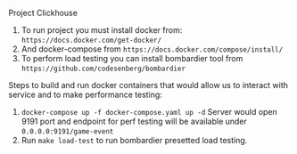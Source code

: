 Project Clickhouse
1. To run project you must install docker from: `https://docs.docker.com/get-docker/`
2. And docker-compose from `https://docs.docker.com/compose/install/`
3. To perform load testing you can install bombardier tool from `https://github.com/codesenberg/bombardier`


Steps to build and run docker containers that would allow us to interact with service and to make performance testing:
1. `docker-compose up -f docker-compose.yaml up -d` Server would open 9191 port and endpoint for perf testing will be available under `0.0.0.0:9191/game-event`
2. Run `make load-test` to run bombardier presetted load testing.